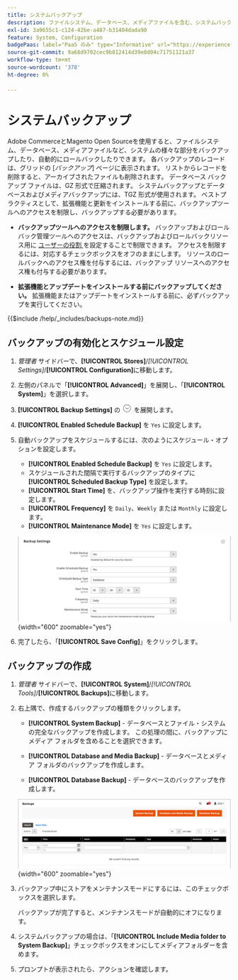 ```yaml
---
title: システムバックアップ
description: ファイルシステム、データベース、メディアファイルを含む、システムバックアップを作成およびスケジュールする方法を説明します。
exl-id: 3a9655c1-c124-42be-a487-b31404dada90
feature: System, Configuration
badgePaas: label="PaaS のみ" type="Informative" url="https://experienceleague.adobe.com/en/docs/commerce/user-guides/product-solutions" tooltip="Adobe Commerce on Cloud プロジェクト（Adobeが管理する PaaS インフラストラクチャ）およびオンプレミスプロジェクトにのみ適用されます。"
source-git-commit: 9a68d9702cec9b812414d39e8d04c71751121a37
workflow-type: tm+mt
source-wordcount: '378'
ht-degree: 0%

---
```


# システムバックアップ

Adobe CommerceとMagento Open Sourceを使用すると、ファイルシステム、データベース、メディアファイルなど、システムの様々な部分をバックアップしたり、自動的にロールバックしたりできます。 各バックアップのレコードは、グリッドの [_バックアップ_] ページに表示されます。 リストからレコードを削除すると、アーカイブされたファイルも削除されます。 データベース バックアップ ファイルは、GZ 形式で圧縮されます。 システムバックアップとデータベースおよびメディアバックアップには、TGZ 形式が使用されます。 ベストプラクティスとして、拡張機能と更新をインストールする前に、バックアップツールへのアクセスを制限し、バックアップする必要があります。

- **バックアップツールへのアクセスを制限します。** バックアップおよびロールバック管理ツールへのアクセスは、バックアップおよびロールバックリソース用に [ ユーザーの役割 ](permissions-user-roles.md) を設定することで制限できます。 アクセスを制限するには、対応するチェックボックスをオフのままにします。 リソースのロールバックへのアクセス権を付与するには、バックアップ リソースへのアクセス権も付与する必要があります。

- **拡張機能とアップデートをインストールする前にバックアップしてください。** 拡張機能またはアップデートをインストールする前に、必ずバックアップを実行してください。

{{$include /help/_includes/backups-note.md}}

## バックアップの有効化とスケジュール設定

1. _管理者_ サイドバーで、**[!UICONTROL Stores]**/_[!UICONTROL Settings]_/**[!UICONTROL Configuration]**&#x200B;に移動します。

1. 左側のパネルで「**[!UICONTROL Advanced]**」を展開し、「**[!UICONTROL System]**」を選択します。

1. **[!UICONTROL Backup Settings]** の ![ 展開セレクター ](../assets/icon-display-expand.png) を展開します。

1. **[!UICONTROL Enabled Schedule Backup]** を `Yes` に設定します。

1. 自動バックアップをスケジュールするには、次のようにスケジュール・オプションを設定します。

   - **[!UICONTROL Enabled Schedule Backup]** を `Yes` に設定します。
   - スケジュールされた間隔で実行するバックアップのタイプに **[!UICONTROL Scheduled Backup Type]** を設定します。
   - **[!UICONTROL Start Time]** を、バックアップ操作を実行する時刻に設定します。
   - **[!UICONTROL Frequency]** を `Daily`、`Weekly` または `Monthly` に設定します。
   - **[!UICONTROL Maintenance Mode]** を `Yes` に設定します。

   ![ 詳細設定 – バックアップ ](../configuration-reference/advanced/assets/system-scheduled-backup-settings.png){width="600" zoomable="yes"}

1. 完了したら、「**[!UICONTROL Save Config]**」をクリックします。

## バックアップの作成

1. _管理者_ サイドバーで、**[!UICONTROL System]**/_[!UICONTROL Tools]_/**[!UICONTROL Backups]**&#x200B;に移動します。

1. 右上隅で、作成するバックアップの種類をクリックします。

   - **[!UICONTROL System Backup]** - データベースとファイル・システムの完全なバックアップを作成します。 この処理の間に、バックアップにメディア フォルダを含めることを選択できます。

   - **[!UICONTROL Database and Media Backup]** - データベースとメディア フォルダのバックアップを作成します。

   - **[!UICONTROL Database Backup]** - データベースのバックアップを作成します。

   ![ システムツール – バックアップ ](./assets/tools-backups.png){width="600" zoomable="yes"}

1. バックアップ中にストアをメンテナンスモードにするには、このチェックボックスを選択します。

   バックアップが完了すると、メンテナンスモードが自動的にオフになります。

1. システムバックアップの場合は、「**[!UICONTROL Include Media folder to System Backup]**」チェックボックスをオンにしてメディアフォルダーを含めます。

1. プロンプトが表示されたら、アクションを確認します。


